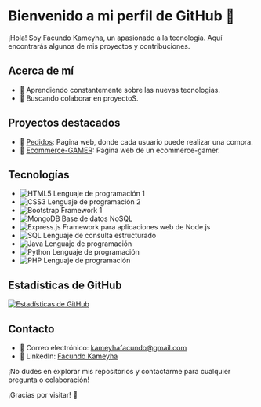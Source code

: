 # Bienvenido a mi perfil de GitHub 👋

¡Hola! Soy Facundo Kameyha, un apasionado a la tecnologia. Aquí encontrarás algunos de mis proyectos y contribuciones.

## Acerca de mí

- 🌱 Aprendiendo constantemente sobre las nuevas tecnologias.
- 👯 Buscando colaborar en proyectoS.

## Proyectos destacados

- 🚀 [Pedidos](https://github.com/KameyhaFacundo/Pedidos-Frontend): Pagina web, donde cada usuario puede realizar una compra.
- 🌟 [Ecommerce-GAMER](https://github.com/KameyhaFacundo/Ecommerce-gamer): Pagina web de un ecommerce-gamer.

## Tecnologías

- ![HTML5](https://img.shields.io/badge/HTML5-E34F26?style=flat-square&logo=html5&logoColor=white) Lenguaje de programación 1
- ![CSS3](https://img.shields.io/badge/CSS3-1572B6?style=flat-square&logo=css3&logoColor=white) Lenguaje de programación 2
- ![Bootstrap](https://img.shields.io/badge/Bootstrap-563D7C?style=flat-square&logo=bootstrap&logoColor=white) Framework 1
- ![MongoDB](https://img.shields.io/badge/MongoDB-47A248?style=flat-square&logo=mongodb&logoColor=white) Base de datos NoSQL
- ![Express.js](https://img.shields.io/badge/Express.js-000000?style=flat-square&logo=express&logoColor=white) Framework para aplicaciones web de Node.js
- ![SQL](https://img.shields.io/badge/SQL-003B57?style=flat-square&logo=postgresql&logoColor=white) Lenguaje de consulta estructurado
- ![Java](https://img.shields.io/badge/Java-007396?style=flat-square&logo=java&logoColor=white) Lenguaje de programación
- ![Python](https://img.shields.io/badge/Python-3776AB?style=flat-square&logo=python&logoColor=white) Lenguaje de programación
- ![PHP](https://img.shields.io/badge/PHP-777BB4?style=flat-square&logo=php&logoColor=white) Lenguaje de programación


## Estadísticas de GitHub

[![Estadísticas de GitHub](https://github-readme-stats.vercel.app/api?username=KameyhaFacundo&show_icons=true&count_private=true&hide=contribs)](https://github.com/KameyhaFacundo)

## Contacto

- 📧 Correo electrónico: kameyhafacundo@gmail.com
- 💼 LinkedIn: [Facundo Kameyha](https://www.linkedin.com/in/facundo-kameyha/)

¡No dudes en explorar mis repositorios y contactarme para cualquier pregunta o colaboración!

¡Gracias por visitar! 🚀

